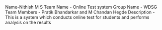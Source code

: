 
Name-Nithish M S
Team Name - Online Test system
Group Name - WDSG
Team Members - Pratik Bhandarkar and M Chandan Hegde
Description - This is a system which conducts online test for students and performs analysis on the results
